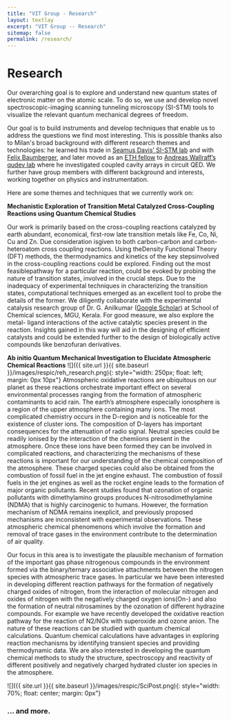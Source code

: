 ```yaml
---
title: "VIT Group - Research"
layout: textlay
excerpt: "VIT Group -- Research"
sitemap: false
permalink: /research/
---
```


# Research

Our overarching goal is to explore and understand new quantum states of electronic matter on the atomic scale. To do so, we use and develop novel spectroscopic-imaging scanning tunneling microscopy (SI-STM) tools to visualize the relevant quantum mechanical degrees of freedom.

Our goal is to build instruments and develop techniques that enable us to address the questions we find most interesting. This is possible thanks also to Milan's broad background with different research themes and technologies: he learned his trade in [Seamus Davis’ SI-STM lab](http://davisgroup.lassp.cornell.edu/) and with [Felix Baumberger](http://dpmc.unige.ch/gr_baumberger/index.html), and later moved as an [ETH fellow](http://www.ethfellows.ethz.ch/) to [Andreas Wallraff’s qudev lab](http://www.qudev.ethz.ch/) where he investigated coupled cavity arrays in circuit QED. We further have group members with different background and interests, working together on physics and instrumentation.

Here are some themes and techniques that we currently work on:

**Mechanistic Exploration of Transition Metal Catalyzed Cross-Coupling
Reactions using Quantum Chemical Studies** 

Our work is primarily based on the cross-coupling reactions catalyzed by earth abundant, economical, first-row late transition metals like Fe, Co, Ni, Cu and Zn. Due consideration isgiven to both carbon-carbon and carbon-heteroatom cross coupling reactions. Using theDensity Functional Theory (DFT) methods, the thermodynamics and kinetics of the key stepsinvolved in the cross-coupling reactions could be explored. Finding out the most feasiblepathway for a particular reaction, could be evoked by probing the nature of transition states, involved in the crucial steps. Due to the inadequacy of experimental techniques in characterizing the transition states, computational techniques emerged as an excellent tool to probe the details of the former. We diligently collaborate with the experimental catalysis research group of Dr. G. Anilkumar ([Google Scholar](https://scholar.google.co.in/citations?hl=en&user=slKQckwAAAAJ&view_op=list_works&sortby=pubdate)) at School of Chemical sciences, MGU, Kerala. For good measure, we also explore the metal- ligand interactions of the active catalytic species present in the reaction. Insights gained in this way will aid in the designing of efficient catalysts and could be extended further to the design of biologically active compounds like benzofuran derivatives.

**Ab initio Quantum Mechanical Investigation to Elucidate Atmospheric Chemical Reactions**
![]({{ site.url }}{{ site.baseurl }}/images/respic/reh_research.png){: style="width: 250px; float: left; margin: 0px  10px"}
 Atmospheric oxidative reactions are ubiquitous on our planet as these reactions orchestrate important effect on several environmental processes ranging from the formation of atmospheric contaminants to acid rain. The earth’s atmosphere especially ionosphere is a region of the upper atmosphere containing many ions. The most complicated chemistry occurs in the D-region and is noticeable for the existence of cluster ions. The composition of D-layers has important consequences for the attenuation of radio signal. Neutral species could be readily ionised by the interaction of the chemiions present in the atmosphere. Once these ions have been formed they can be involved in complicated reactions, and characterizing the mechanisms of these reactions is important for our understanding of the chemical composition of the atmosphere. These charged species could also be obtained from the combustion of fossil fuel in the jet engine exhaust. The combustion of fossil fuels in the jet engines as well as the rocket engine leads to the formation of major organic pollutants. Recent studies found that ozonation of organic pollutants with dimethylamino groups produces N-nitrosodimethylamine (NDMA) that is highly carcinogenic to humans. However, the formation mechanism of NDMA remains inexplicit, and previously proposed mechanisms are inconsistent with experimental observations. These atmospheric chemical phenomenons which involve the formation and removal of trace gases in the environment contribute to the determination of air quality.

Our focus in this area is to investigate the plausible mechanism of formation of the important gas phase nitrogenous compounds in the environment formed via the binary/ternary associative attachments between the nitrogen species with atmospheric trace gases. In particular we have been interested in developing different reaction pathways for the formation of negatively charged oxides of nitrogen, from the interaction of molecular nitrogen and oxides of nitrogen with the negatively charged oxygen ions(On-) and also the formation of neutral nitrosamines by the ozonation of different hydrazine compounds. For example we have recently developed the oxidative reaction pathway for the reaction of N2/NOx with superoxide and ozone anion. The nature of these reactions can be studied with quantum chemical calculations. Quantum chemical calculations have advantages in exploring reaction mechanisms by identifying transient species and providing thermodynamic data. We are also interested in developing the quantum chemical methods to study the structure, spectroscopy and reactivity of different positively and negatively charged hydrated cluster ion species in the atmosphere.


![]({{ site.url }}{{ site.baseurl }}/images/respic/SciPost.png){: style="width: 70%; float: center; margin: 0px"}

### ... and more.
